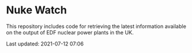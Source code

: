 # Nuke Watch

This repository includes code for retrieving the latest information available on the output of EDF nuclear power plants in the UK.

Last updated: 2021-07-12 07:06